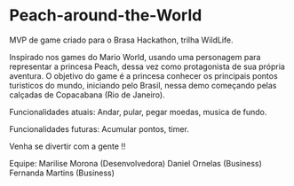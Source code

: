 # Peach-around-the-World


MVP  de game criado para o Brasa Hackathon, trilha WildLife.


Inspirado nos games do Mario World, usando uma personagem para representar a princesa Peach, dessa vez como protagonista de sua própria aventura.
O objetivo do game é a princesa conhecer os principais pontos turisticos do mundo, iniciando pelo Brasil, nessa demo começando pelas calçadas de Copacabana (Rio de Janeiro).

Funcionalidades atuais:
Andar, pular, pegar moedas, musica de fundo.

Funcionalidades futuras:
Acumular pontos, timer.


Venha se divertir com a gente !!

Equipe:
Marilise Morona (Desenvolvedora)
Daniel Ornelas (Business)
Fernanda Martins (Business)
